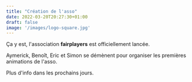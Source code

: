```yaml
---
title: "Création de l'asso"
date: 2022-03-20T20:27:30+01:00
draft: false
image: '/images/logo-square.jpg'
---
```


Ça y est, l'association **fairplayers** est officiellement lancée.

Aymerick, Benoît, Eric et Simon se démènent pour organiser les premières animations de l'asso.

Plus d'info dans les prochains jours.